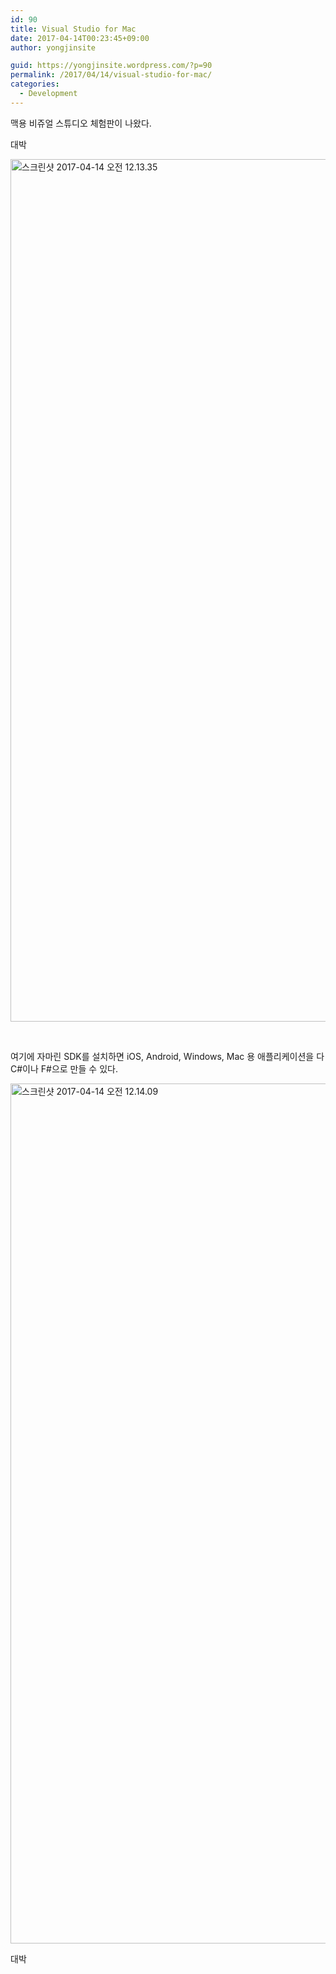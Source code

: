 ```yaml
---
id: 90
title: Visual Studio for Mac
date: 2017-04-14T00:23:45+09:00
author: yongjinsite

guid: https://yongjinsite.wordpress.com/?p=90
permalink: /2017/04/14/visual-studio-for-mac/
categories:
  - Development
---
```

맥용 비쥬얼 스튜디오 체험판이 나왔다.

대박

<img class="alignnone size-full wp-image-91" src="https://yongj.in/wp-content/uploads/2017/04/ec8aa4ed81aceba6b0ec83b7-2017-04-14-ec98a4eca084-12-13-35.png" alt="스크린샷 2017-04-14 오전 12.13.35" width="2370" height="1380" srcset="https://yongj.in/wp-content/uploads/2017/04/ec8aa4ed81aceba6b0ec83b7-2017-04-14-ec98a4eca084-12-13-35.png 2370w, https://yongj.in/wp-content/uploads/2017/04/ec8aa4ed81aceba6b0ec83b7-2017-04-14-ec98a4eca084-12-13-35-300x175.png 300w, https://yongj.in/wp-content/uploads/2017/04/ec8aa4ed81aceba6b0ec83b7-2017-04-14-ec98a4eca084-12-13-35-768x447.png 768w, https://yongj.in/wp-content/uploads/2017/04/ec8aa4ed81aceba6b0ec83b7-2017-04-14-ec98a4eca084-12-13-35-1024x596.png 1024w, https://yongj.in/wp-content/uploads/2017/04/ec8aa4ed81aceba6b0ec83b7-2017-04-14-ec98a4eca084-12-13-35-1000x582.png 1000w, https://yongj.in/wp-content/uploads/2017/04/ec8aa4ed81aceba6b0ec83b7-2017-04-14-ec98a4eca084-12-13-35-515x300.png 515w" sizes="(max-width: 2370px) 100vw, 2370px" /> 

&nbsp;

여기에 자마린 SDK를 설치하면 iOS, Android, Windows, Mac 용 애플리케이션을 다 C#이나 F#으로 만들 수 있다.

<img class="alignnone size-full wp-image-93" src="https://yongj.in/wp-content/uploads/2017/04/ec8aa4ed81aceba6b0ec83b7-2017-04-14-ec98a4eca084-12-14-09.png" alt="스크린샷 2017-04-14 오전 12.14.09" width="2360" height="1376" srcset="https://yongj.in/wp-content/uploads/2017/04/ec8aa4ed81aceba6b0ec83b7-2017-04-14-ec98a4eca084-12-14-09.png 2360w, https://yongj.in/wp-content/uploads/2017/04/ec8aa4ed81aceba6b0ec83b7-2017-04-14-ec98a4eca084-12-14-09-300x175.png 300w, https://yongj.in/wp-content/uploads/2017/04/ec8aa4ed81aceba6b0ec83b7-2017-04-14-ec98a4eca084-12-14-09-768x448.png 768w, https://yongj.in/wp-content/uploads/2017/04/ec8aa4ed81aceba6b0ec83b7-2017-04-14-ec98a4eca084-12-14-09-1024x597.png 1024w, https://yongj.in/wp-content/uploads/2017/04/ec8aa4ed81aceba6b0ec83b7-2017-04-14-ec98a4eca084-12-14-09-1000x583.png 1000w, https://yongj.in/wp-content/uploads/2017/04/ec8aa4ed81aceba6b0ec83b7-2017-04-14-ec98a4eca084-12-14-09-515x300.png 515w" sizes="(max-width: 2360px) 100vw, 2360px" /> 

대박